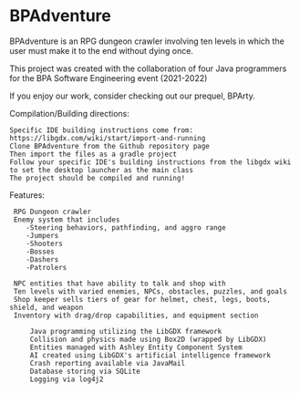 # BPAdventure
BPAdventure is an RPG dungeon crawler involving ten levels in which the user must make it to the end without dying once. 

This project was created with the collaboration of four Java programmers 
for the BPA Software Engineering event (2021-2022)

If you enjoy our work, consider checking out our prequel, BPArty. 

Compilation/Building directions:

	Specific IDE building instructions come from: https://libgdx.com/wiki/start/import-and-running
	Clone BPAdventure from the Github repository page
	Then import the files as a gradle project
	Follow your specific IDE's building instructions from the libgdx wiki to set the desktop launcher as the main class
	The project should be compiled and running!

Features:

	 RPG Dungeon crawler
	 Enemy system that includes
		-Steering behaviors, pathfinding, and aggro range
		-Jumpers
		-Shooters
		-Bosses
		-Dashers
		-Patrolers
		
	 NPC entities that have ability to talk and shop with
	 Ten levels with varied enemies, NPCs, obstacles, puzzles, and goals
	 Shop keeper sells tiers of gear for helmet, chest, legs, boots, shield, and weapon
	 Inventory with drag/drop capabilities, and equipment section
	 
         Java programming utilizing the LibGDX framework
         Collision and physics made using Box2D (wrapped by LibGDX)
         Entities managed with Ashley Entity Component System
         AI created using LibGDX's artificial intelligence framework
         Crash reporting available via JavaMail
         Database storing via SQLite
         Logging via log4j2
